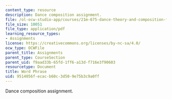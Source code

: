```yaml
---
content_type: resource
description: Dance composition assignment.
file: /ol-ocw-studio-app/courses/21m-675-dance-theory-and-composition-fall-2003/9514056fecacb60c3d509e75b3c9a0ff_assignment_04.pdf
file_size: 10051
file_type: application/pdf
learning_resource_types:
- Assignments
license: https://creativecommons.org/licenses/by-nc-sa/4.0/
ocw_type: OCWFile
parent_title: Assignments
parent_type: CourseSection
parent_uid: f9aad33b-65fd-1ff6-a13d-f716e3f90603
resourcetype: Document
title: Word Phrase
uid: 9514056f-ecac-b60c-3d50-9e75b3c9a0ff
---
```

Dance composition assignment.
